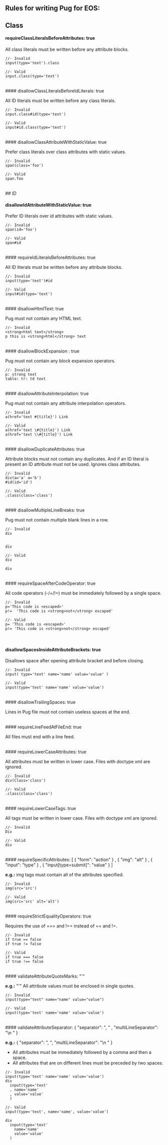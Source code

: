 ## Rules for writing Pug for EOS:


## Class

#### requireClassLiteralsBeforeAttributes: true

All class literals must be written before any attribute blocks.

```
//- Invalid 
input(type='text').class  

//- Valid 
input.class(type='text')

```

<br>
#### disallowClassLiteralsBeforeIdLiterals: true

All ID literals must be written before any class literals.

```
//- Invalid 
input.class#id(type='text') 

//- Valid 
input#id.class(type='text')

```
<br>
#### disallowClassAttributeWithStaticValue: true

Prefer class literals over class attributes with static values.

```
//- Invalid 
span(class='foo')  

//- Valid 
span.foo

```

<br>
## ID

#### disallowIdAttributeWithStaticValue: true

Prefer ID literals over id attributes with static values.

```
//- Invalid 
span(id='foo')  

//- Valid 
span#id
```

<br>
#### requireIdLiteralsBeforeAttributes: true

All ID literals must be written before any attribute blocks.

```
//- Invalid 
input(type='text')#id  

//- Valid 
input#id(type='text')
```

<br>
#### disallowHtmlText: true

Pug must not contain any HTML text.

```
//- Invalid 
<strong>html text</strong> 
p this is <strong>html</strong> text
```

<br>
#### disallowBlockExpansion : true

Pug must not contain any block expansion operators.

```
//- Invalid 
p: strong text 
table: tr: td text
```

<br>
#### disallowAttributeInterpolation: true

Pug must not contain any attribute interpolation operators.

```
//- Invalid 
a(href='text #{title}') Link 

//- Valid 
a(href='text \#{title}') Link 
a(href='text \\#{title}') Link
```

<br>
#### disallowDuplicateAttributes: true

Attribute blocks must not contain any duplicates. And if an ID literal is present an ID attribute must not be used. Ignores class attributes.

```
//- Invalid 
div(a='a' a='b') 
#id(id='id')  

//- Valid 
.class(class='class')
```

<br>
#### disallowMultipleLineBreaks: true

Pug must not contain multiple blank lines in a row.

```
//- Invalid 
div   


div  

//- Valid 
div  

div
```

<br>
#### requireSpaceAfterCodeOperator: true

All code operators (-/=/!=) must be immediately followed by a single space.

```
//- Invalid 
p='This code is <escaped>' 
p!=  'This code is <strong>not</strong> escaped'  

//- Valid 
p= 'This code is <escaped>' 
p!= 'This code is <strong>not</strong> escaped'
```
<br>

#### disallowSpacesInsideAttributeBrackets: true

Disallows space after opening attribute bracket and before closing.

```
//- Invalid 
input( type='text' name='name' value='value' )  

//- Valid 
input(type='text' name='name' value='value')
```
<br>
#### disallowTrailingSpaces: true

Lines in Pug file must not contain useless spaces at the end.


<br>
#### requireLineFeedAtFileEnd: true

All files must end with a line feed.

<br>
#### requireLowerCaseAttributes: true

All attributes must be written in lower case. Files with doctype xml are ignored.

```
//- Invalid 
div(Class='class')  

//- Valid 
.class(class='class')
```

<br>
#### requireLowerCaseTags: true

All tags must be written in lower case. Files with doctype xml are ignored.

```
//- Invalid 
Div

//- Valid 
div
```

<br>
#### requireSpecificAttributes:
  [ { "form": "action" }
  , { "img": "alt" }
  , { "input": "type" }
  , { "input[type=submit]": "value" }
  ]

**e.g.:** img tags must contain all of the attributes specified.

```
//- Invalid 
img(src='src')  

//- Valid 
img(src='src' alt='alt')
```

<br>
#### requireStrictEqualityOperators: true

Requires the use of === and !== instead of == and !=.

```
//- Invalid 
if true == false 
if true != false  

//- Valid 
if true === false 
if true !== false
```

<br>
#### validateAttributeQuoteMarks: "'"

**e.g.:** "'"
All attribute values must be enclosed in single quotes.

```
//- Invalid 
input(type="text" name="name" value="value")  

//- Valid 
input(type='text' name='name' value='value')
```

<br>
#### validateAttributeSeparator:
  { "separator": ", "
  , "multiLineSeparator": "\n  "
  }

**e.g.:** { "separator": ", ", "multiLineSeparator": "\n " }

- All attributes must be immediately followed by a comma and then a space.
- All attributes that are on different lines must be preceded by two spaces.

```
//- Invalid 
input(type='text' name='name' value='value') 
div   
  input(type='text'   
  , name='name'   
  , value='value'
  )  

//- Valid
input(type='text', name='name', value='value') 

div   
  input(type='text'   
    name='name'   
    value='value' 
  )
```



